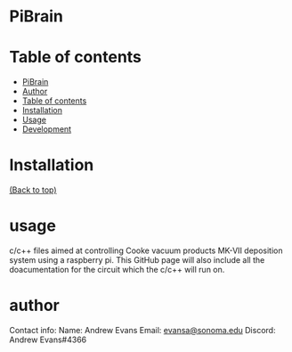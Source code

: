 # PiBrain


# Table of contents

- [PiBrain](#project-title)
- [Author](#author)
- [Table of contents](#table-of-contents)
- [Installation](#installation)
- [Usage](#usage)
- [Development](#development)



# Installation
[(Back to top)](#table-of-contents)

# usage
c/c++ files aimed at controlling Cooke vacuum products MK-VII deposition system using a raspberry pi.
This GitHub page will also include all the doacumentation for the circuit which the c/c++ will run on.

# author
Contact info: 
Name: Andrew Evans 
Email: evansa@sonoma.edu 
Discord: Andrew Evans#4366